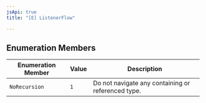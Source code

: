 ```yaml
---
jsApi: true
title: "[E] ListenerFlow"

---
```

## Enumeration Members

| Enumeration Member | Value | Description |
| ------ | ------ | ------ |
| `NoRecursion` | `1` | Do not navigate any containing or referenced type. |
